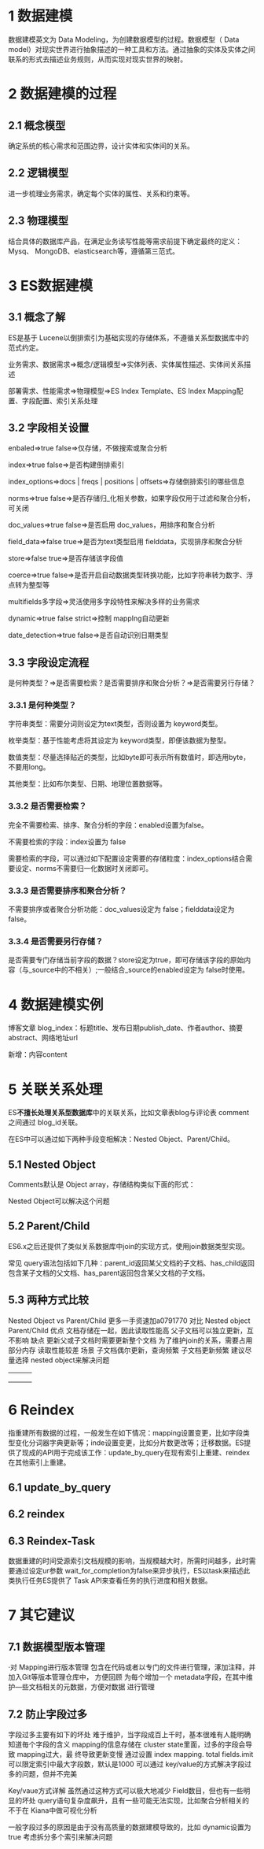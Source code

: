 # 1 数据建模

数据建模英文为 Data Modeling，为创建数据模型的过程。数据模型（ Data model）对现实世界进行抽象描述的一种工具和方法。通过抽象的实体及实体之间联系的形式去描述业务规则，从而实现对现实世界的映射。

# 2 数据建模的过程

## 2.1 概念模型

确定系统的核心需求和范围边界，设计实体和实体间的关系。

## 2.2 逻辑模型

进一步梳理业务需求，确定每个实体的属性、关系和约束等。

## 2.3 物理模型

结合具体的数据库产品，在满足业务读写性能等需求前提下确定最终的定义：Mysq、 MongoDB、elasticsearch等，遵循第三范式。

# 3 ES数据建模

## 3.1 概念了解

ES是基于 Lucene以倒排索引为基础实现的存储体系，不遵循关系型数据库中的范式约定。

业务需求、数据需求=>概念/逻辑模型=>实体列表、实体属性描述、实体间关系描述

部署需求、性能需求=>物理模型=>ES Index Template、ES Index Mapping配置、字段配置、索引关系处理

## 3.2 字段相关设置

enbaled=>true false=>仅存储，不做搜索或聚合分析

index=>true false=>是否构建倒排索引

index_options=>docs | freqs | positions | offsets=>存储倒排索引的哪些信息

norms=>true false=>是否存储归_化相关参数，如果字段仅用于过滤和聚合分析，可关闭

doc_values=>true false=>是否启用 doc_values，用排序和聚合分析

field_data=>false true=>是否为text类型启用 fielddata，实现排序和聚合分析

store=>false true=>是否存储该字段值

coerce=>true false=>是否开启自动数据类型转换功能，比如字符串转为数字、浮点转为整型等

multifields多字段=>灵活使用多字段特性来解决多样的业务需求

dynamic=>true false strict=>控制 mappIng自动更新

date_detection=>true false=>是否自动识别日期类型

## 3.3 字段设定流程

是何种类型？=>是否需要检索？是否需要排序和聚合分析？=>是否需要另行存储？

### 3.3.1 是何种类型？

字符串类型：需要分词则设定为text类型，否则设置为 keyword类型。

枚举类型：基于性能考虑将其设定为 keyword类型，即便该数据为整型。

数值类型：尽量选择贴近的类型，比如byte即可表示所有数值时，即选用byte，不要用long。

其他类型：比如布尔类型、日期、地理位置数据等。

### 3.3.2 是否需要检索？

完全不需要检索、排序、聚合分析的字段：enabled设置为false。

不需要检索的字段：index设置为 false

需要检索的字段，可以通过如下配置设定需要的存储粒度：index_options结合需要设定、norms不需要归一化数据时关闭即可。

### 3.3.3 是否需要排序和聚合分析？

不需要排序或者聚合分析功能：doc_values设定为 false；fielddata设定为false。

### 3.3.4 是否需要另行存储？

是否需要专门存储当前字段的数据？store设定为true，即可存储该字段的原始内容（与_source中的不相关）;一般结合_source的enabled设定为 false时使用。

# 4 数据建模实例

博客文章 blog_index：标题title、发布日期publish_date、作者author、摘要 abstract、网络地址url

新增：内容content

# 5 关联关系处理

ES**不擅长处理关系型数据库**中的关联关系，比如文章表blog与评论表 comment之间通过 blog_id关联。

在ES中可以通过如下两种手段变相解决：Nested Object、Parent/Child。

## 5.1 Nested Object

Comments默认是 Object array，存储结构类似下面的形式：

Nested Object可以解决这个问题

## 5.2 Parent/Child

ES6.x之后还提供了类似关系数据库中join的实现方式，使用join数据类型实现。

常见 query语法包括如下几种：parent_id返回某父文档的子文档、has_child返回包含某子文档的父文档、has_parent返回包含某父文档的子文档。

## 5.3 两种方式比较

Nested Object vs Parent/Child
更多一手资速加a0791770
对比
Nested object
Parent/Child
优点
文档存储在一起，因此读取性能高
父子文档可以独立更新，互不影响
缺点
更新父或子文档时需要更新整个文档
为了维护join的关系，需要占用部分内存
读取性能较差
场景
子文档偶尔更新，查询频繁
子文档更新频繁
建议尽量选择 nested object来解决问题

|      |      |      |
| ---- | ---- | ---- |
|      |      |      |
|      |      |      |
|      |      |      |



# 6 Reindex

指重建所有数据的过程，一般发生在如下情况：mapping设置变更，比如字段类型变化分词器字典更新等；inde设置变更，比如分片数更改等；迁移数据。ES提供了现成的API用于完成该工作：update_by_query在现有索引上重建、reindex在其他索引上重建。

## 6.1 update_by_query



## 6.2 reindex



## 6.3 Reindex-Task

数据重建的时间受源索引文档规模的影响，当规模越大时，所需时间越多，此时需要通过设定ur参数 wait_for_completion为false来异步执行，ES以task来描述此类执行任务ES提供了 Task API来查看任务的执行进度和相关数据。





# 7 其它建议

## 7.1 数据模型版本管理

·对 Mapping进行版本管理
包含在代码或者以专门的文件进行管理，涿加注释，并加入Git等版本管理仓库中，
方便回顾
为每个增加一个 metadata字段，在其中维护—些文档相关的元数据，方便对数据
进行管理

## 7.2 防止字段过多

字段过多主要有如下的坏处
难于维护，当字段成百上千时，基本很难有人能明确知道毎个字段的含义
mapping的信息存储在 cluster state里面，过多的字段会导致 mapping过大，最
终导致更新变慢
通过设置 index mapping. total fields.imit可以限定索引中最大字段数，默认是1000
可以通过 key/value的方式解决字段过多的问题，但并不完美

Key/vaue方式详解
虽然通过这种方式可以极大地减少 Field数目，但也有一些明显的坏处
query语句复杂度飙升，且有一些可能无法实现，比如聚合分析相关的
不于在 Kiana中做可视化分析

一般字段过多的原因是由于没有高质量的数据建模导致的，比如 dynamic设置为true
考虑拆分多个索引来解决问题

